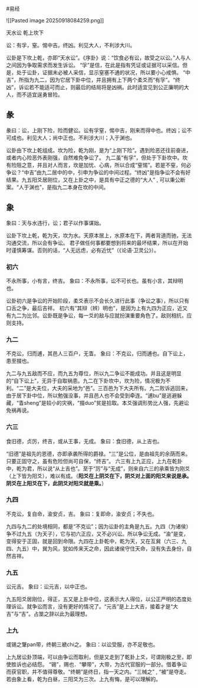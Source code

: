 #易经 

![[Pasted image 20250918084259.png]]


天水讼  乾上坎下


讼：有孚，窒。惕中吉。终凶。利见大人，不利涉大川。

讼卦是下坎上乾，亦即“天水讼”。《序卦》说：“饮食必有讼，故受之以讼。”人与人之间因为争取需求而发生诉讼。
“孚”是信，在此是指有凭证或证据可以采信。但是，处于讼卦，证据未必被人采信，显示窒塞不通的状况，所以要小心戒惧。
“中吉”，所指为九二，因为它居下卦中位，并且拥有上下两个柔爻而“有孚”。“终凶”，诉讼若不能适可而止，则最后的结局将是凶祸。此时适宜见到公正廉明的大人，而不适宜逞勇冒险。

## 彖
彖曰：讼，上刚下险，险而健讼。讼有孚窒，惕中吉，刚来而得中也。终凶；讼不可成也。利见大人；尚中正也。不利涉大川；入于渊也。
 
讼卦由下坎上乾组成。坎为险，乾为刚，是为“上刚下险”。遇到险恶还往前奋进，或者内心险恶外表刚强，自然难免争讼了。
九二虽“有孚”，但处于下卦坎中。坎有险阻之意，并且对人而言，坎是加忧、心病，所以合成“窒惕”。若是不窒，何必争讼？“中吉”由九二居中的中，引申为争讼的中间过程。“终凶”是指争讼不会有好结果。九五阳爻居刚位，又在上卦之中，是具有中正之德的“大人” , 可以秉公断案。“人于渊也”，是指九二本身在坎的中间。


## 象
象曰：天与水违行，讼；君子以作事谋始。
 
讼卦下坎上乾，乾为天，坎为水。天原本居上，水原本在下，两者背道而驰，无法沟通交流，所以会有争讼。
君子做任何事都要想到将来的最坏结果，所以在开始时谨慎筹谋。否则的话，“人无远虑，必有近忧”（《论语·卫灵公》）。



### 初六
不永所事，小有言，终吉。
象曰：不永所事，讼不可长也。虽有小言，其辩明也。

讼卦初六是争讼的开始阶段，柔爻表示不会长久进行此事（争讼之事），所以只有口舌之争，最后吉祥。
初六有“其辩（辨）明也”，是因为上有九四为正应，近又有九二为比邻。讼卦既是争讼，每一爻的敌与应就扮演重要角色了。敌则相抗，应则支持。


### 九二
不克讼，归而逋，其邑人三百户，无眚。
象曰：不克讼，归而逋也。自下讼上，患至掇也。
 
九二与九五敌而不应，而九五为尊位，所以九二争讼不能成功。并且这是明显的“自下讼上”，无异于自取祸患。九二在下卦坎中，坎为险，情况极为不利。“二”是大夫位，大夫的采地为“邑”。三百邑为下大夫所有。九二败诉逃回来，由于居下卦中位，所以勉强没事，并且邑人也不会受到牵连。“逋bu”是逃避躲藏，“眚sheng”是较小的灾祸，“掇duo”贫是拾取。本爻强调形势比人强，先避讼免祸再说。


### 六三
食旧德，贞厉，终吉，或从王事，无成。
象曰：食旧德，从上吉也。
 
“旧德”是祖先的恩德，亦即承袭所得的爵禄。“三”是公位，是由祖先的余荫而来。只要正固守之，虽有危险但尚可自保，“终吉”。
六三有上九正应，上九在乾卦中，乾为君，所以说“从上吉也”。至于“厉”与“无成”，则来自六三的承乘皆为刚爻（上下皆为阳爻），难以有成。（**阳爻在上阴爻在下，阴爻对上面的阳爻来说是承。阴爻在上阳爻在下，此阴爻对阳爻就是乘。**）



### 九四
不克讼，复自命，渝安贞，吉。
象曰：复即命，渝安贞；不失也。
 
九四与九二的处境相同，都是“不克讼”；因为讼卦的主角是九五。九四（为诸侯）争不过九五（为天子），它与初六正应，又不必兴讼。所以争讼无成。“渝”是变，变得安于正固，就是回到命限。九四在上卦乾中，乾为天，又在互巽（六三、九四、九五）中，巽为风，犹如传来天之命，因此诸侯守住天命，没有失去身份，自然吉祥。


### 九五
讼元吉。
象曰：讼元吉，以中正也。
 
九五阳爻居刚位，得正，五又是上卦中位，这表示大人得位，以公正严明的态度处理诉讼。就争讼而言，没有更好的情况了。“元吉”是上上大吉，接着才是“大吉”与“吉”。占筮之辞以此为最理想。


### 上九 
或锡之鞶pan带，终朝三褫chi之。
象曰：以讼受服，亦不足敬也。
 
上九居讼卦顶端，可以由争讼而取利，但是又走到了乾卦上爻，可谓刚极之至，即使胜诉也必结怨。
“锡”，赐也．“攀带”，大带，为古代官服的一部分。借着争讼而获官职，并不值得尊敬。“终朝”是终日，指一天之内。“三械之” , “被”是夺走。若由象上看，乾为白昼，三阳爻为三次。上九有悔，是可以理解的。






























